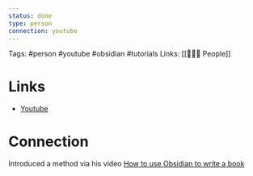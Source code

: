 ```yaml
---
status: done
type: person
connection: youtube
---
```

Tags: #person #youtube #obsidian #tutorials
Links: [[👨‍👧‍👦 People]]

# Links
- [Youtube](https://www.youtube.com/channel/UCPcIIq_EMs2U0QQzEF9qbtA)

# Connection

Introduced a method via his video [How to use Obsidian to write a book](https://www.youtube.com/watch?v=pP4AeGY2mz4) 